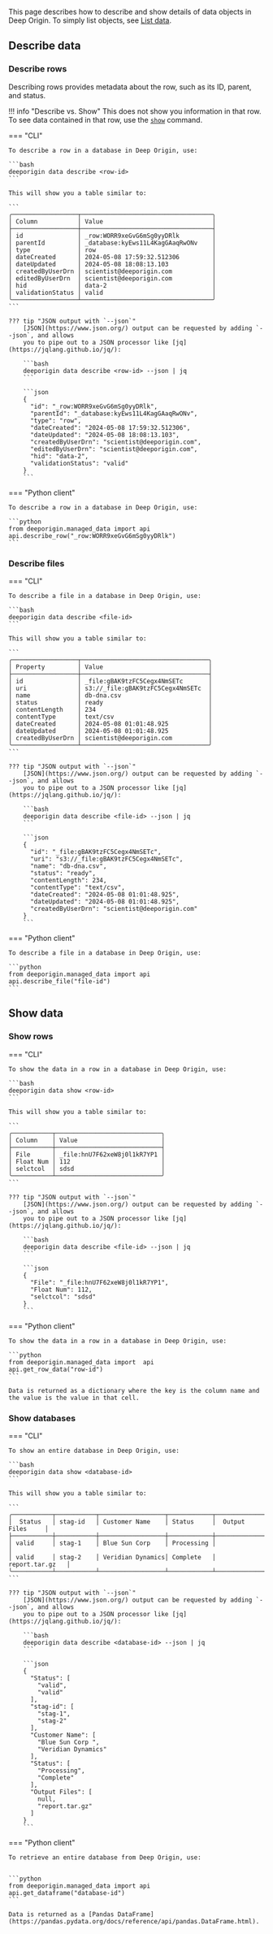This page describes how to describe and show details of data objects in Deep Origin. To simply list objects, see [List data](./list-data.md).

## Describe data

### Describe rows 

Describing rows provides metadata about the row, such as its ID, parent, and status. 


!!! info "Describe vs. Show"
    This does not show you information in that row. To see data contained in that row, use the [`show`](#show-data) command.

=== "CLI"

    To describe a row in a database in Deep Origin, use:

    ```bash
    deeporigin data describe <row-id>
    ```

    This will show you a table similar to:

    ```
    ╭──────────────────┬────────────────────────────────────╮
    │ Column           │ Value                              │
    ├──────────────────┼────────────────────────────────────┤
    │ id               │ _row:WORR9xeGvG6mSg0yyDRlk         │
    │ parentId         │ _database:kyEws11L4KagGAaqRwONv    │
    │ type             │ row                                │
    │ dateCreated      │ 2024-05-08 17:59:32.512306         │
    │ dateUpdated      │ 2024-05-08 18:08:13.103            │
    │ createdByUserDrn │ scientist@deeporigin.com           │
    │ editedByUserDrn  │ scientist@deeporigin.com           │
    │ hid              │ data-2                             │
    │ validationStatus │ valid                              │
    ╰──────────────────┴────────────────────────────────────╯
    ```

    ??? tip "JSON output with `--json`"
        [JSON](https://www.json.org/) output can be requested by adding `--json`, and allows
        you to pipe out to a JSON processor like [jq](https://jqlang.github.io/jq/):

        ```bash
        deeporigin data describe <row-id> --json | jq
        ```

        ```json
        {
          "id": "_row:WORR9xeGvG6mSg0yyDRlk",
          "parentId": "_database:kyEws11L4KagGAaqRwONv",
          "type": "row",
          "dateCreated": "2024-05-08 17:59:32.512306",
          "dateUpdated": "2024-05-08 18:08:13.103",
          "createdByUserDrn": "scientist@deeporigin.com",
          "editedByUserDrn": "scientist@deeporigin.com",
          "hid": "data-2",
          "validationStatus": "valid"
        }
        ```

    



=== "Python client"
    

    To describe a row in a database in Deep Origin, use:

    ```python
    from deeporigin.managed_data import api
    api.describe_row("_row:WORR9xeGvG6mSg0yyDRlk")
    ```


### Describe files 


=== "CLI"

    To describe a file in a database in Deep Origin, use:

    ```bash
    deeporigin data describe <file-id>
    ```

    This will show you a table similar to:

    ```
    ╭──────────────────┬───────────────────────────────────╮
    │ Property         │ Value                             │
    ├──────────────────┼───────────────────────────────────┤
    │ id               │ _file:gBAK9tzFC5Cegx4NmSETc       │
    │ uri              │ s3://_file:gBAK9tzFC5Cegx4NmSETc  │
    │ name             │ db-dna.csv                        │
    │ status           │ ready                             │
    │ contentLength    │ 234                               │
    │ contentType      │ text/csv                          │
    │ dateCreated      │ 2024-05-08 01:01:48.925           │
    │ dateUpdated      │ 2024-05-08 01:01:48.925           │
    │ createdByUserDrn │ scientist@deeporigin.com          │
    ╰──────────────────┴───────────────────────────────────╯
    ```

    ??? tip "JSON output with `--json`"
        [JSON](https://www.json.org/) output can be requested by adding `--json`, and allows
        you to pipe out to a JSON processor like [jq](https://jqlang.github.io/jq/):

        ```bash
        deeporigin data describe <file-id> --json | jq
        ```

        ```json
        {
          "id": "_file:gBAK9tzFC5Cegx4NmSETc",
          "uri": "s3://_file:gBAK9tzFC5Cegx4NmSETc",
          "name": "db-dna.csv",
          "status": "ready",
          "contentLength": 234,
          "contentType": "text/csv",
          "dateCreated": "2024-05-08 01:01:48.925",
          "dateUpdated": "2024-05-08 01:01:48.925",
          "createdByUserDrn": "scientist@deeporigin.com"
        }
        ```

    



=== "Python client"
    

    To describe a file in a database in Deep Origin, use:

    ```python
    from deeporigin.managed_data import api
    api.describe_file("file-id")
    ```

## Show data 



### Show rows

=== "CLI"

    To show the data in a row in a database in Deep Origin, use:

    ```bash
    deeporigin data show <row-id>
    ```

    This will show you a table similar to:

    ```
    ╭───────────┬─────────────────────────────╮
    │ Column    │ Value                       │
    ├───────────┼─────────────────────────────┤
    │ File      │ _file:hnU7F62xeW8j0l1kR7YP1 │
    │ Float Num │ 112                         │
    │ selctcol  │ sdsd                        │
    ╰───────────┴─────────────────────────────╯
    ```

    ??? tip "JSON output with `--json`"
        [JSON](https://www.json.org/) output can be requested by adding `--json`, and allows
        you to pipe out to a JSON processor like [jq](https://jqlang.github.io/jq/):

        ```bash
        deeporigin data describe <file-id> --json | jq
        ```

        ```json
        {
          "File": "_file:hnU7F62xeW8j0l1kR7YP1",
          "Float Num": 112,
          "selctcol": "sdsd"
        }
        ```


=== "Python client"
    

    To show the data in a row in a database in Deep Origin, use:

    ```python
    from deeporigin.managed_data import  api
    api.get_row_data("row-id")
    ```

    Data is returned as a dictionary where the key is the column name and the value is the value in that cell.

### Show databases

=== "CLI"

    To show an entire database in Deep Origin, use:

    ```bash
    deeporigin data show <database-id>
    ```

    This will show you a table similar to:

    ```
    ╭───────────┬───────────┬──────────────────┬────────────┬───────────────────╮
    │  Status   │ stag-id   │ Customer Name    │ Status     │  Output Files     │
    ├───────────┼───────────┼──────────────────┼────────────┼───────────────────┤
    │ valid     │ stag-1    │ Blue Sun Corp    │ Processing │                   │
    │ valid     │ stag-2    │ Veridian Dynamics│ Complete   │   report.tar.gz   │
    ╰───────────┴───────────┴──────────────────┴────────────┴───────────────────╯
    ```

    ??? tip "JSON output with `--json`"
        [JSON](https://www.json.org/) output can be requested by adding `--json`, and allows
        you to pipe out to a JSON processor like [jq](https://jqlang.github.io/jq/):

        ```bash
        deeporigin data describe <database-id> --json | jq
        ```

        ```json
        {
          "Status": [
            "valid",
            "valid"
          ],
          "stag-id": [
            "stag-1",
            "stag-2"
          ],
          "Customer Name": [
            "Blue Sun Corp ",
            "Veridian Dynamics"
          ],
          "Status": [
            "Processing",
            "Complete"
          ],
          "Output Files": [
            null,
            "report.tar.gz"
          ]
        }
        ```


=== "Python client"
    

    To retrieve an entire database from Deep Origin, use:


    ```python
    from deeporigin.managed_data import api
    api.get_dataframe("database-id")
    ```

    Data is returned as a [Pandas DataFrame](https://pandas.pydata.org/docs/reference/api/pandas.DataFrame.html).

